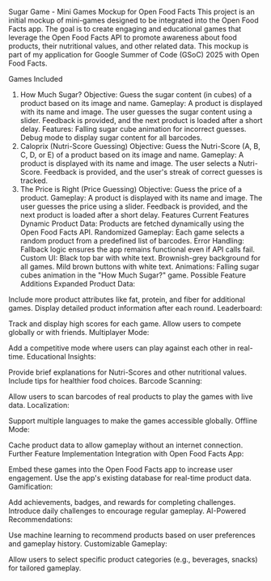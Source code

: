 Sugar Game - Mini Games Mockup for Open Food Facts
This project is an initial mockup of mini-games designed to be integrated into the Open Food Facts app. The goal is to create engaging and educational games that leverage the Open Food Facts API to promote awareness about food products, their nutritional values, and other related data. This mockup is part of my application for Google Summer of Code (GSoC) 2025 with Open Food Facts.

Games Included
1. How Much Sugar?
Objective: Guess the sugar content (in cubes) of a product based on its image and name.
Gameplay:
A product is displayed with its name and image.
The user guesses the sugar content using a slider.
Feedback is provided, and the next product is loaded after a short delay.
Features:
Falling sugar cube animation for incorrect guesses.
Debug mode to display sugar content for all barcodes.
2. Caloprix (Nutri-Score Guessing)
Objective: Guess the Nutri-Score (A, B, C, D, or E) of a product based on its image and name.
Gameplay:
A product is displayed with its name and image.
The user selects a Nutri-Score.
Feedback is provided, and the user's streak of correct guesses is tracked.
3. The Price is Right (Price Guessing)
Objective: Guess the price of a product.
Gameplay:
A product is displayed with its name and image.
The user guesses the price using a slider.
Feedback is provided, and the next product is loaded after a short delay.
Features
Current Features
Dynamic Product Data: Products are fetched dynamically using the Open Food Facts API.
Randomized Gameplay: Each game selects a random product from a predefined list of barcodes.
Error Handling: Fallback logic ensures the app remains functional even if API calls fail.
Custom UI:
Black top bar with white text.
Brownish-grey background for all games.
Mild brown buttons with white text.
Animations: Falling sugar cubes animation in the "How Much Sugar?" game.
Possible Feature Additions
Expanded Product Data:

Include more product attributes like fat, protein, and fiber for additional games.
Display detailed product information after each round.
Leaderboard:

Track and display high scores for each game.
Allow users to compete globally or with friends.
Multiplayer Mode:

Add a competitive mode where users can play against each other in real-time.
Educational Insights:

Provide brief explanations for Nutri-Scores and other nutritional values.
Include tips for healthier food choices.
Barcode Scanning:

Allow users to scan barcodes of real products to play the games with live data.
Localization:

Support multiple languages to make the games accessible globally.
Offline Mode:

Cache product data to allow gameplay without an internet connection.
Further Feature Implementation
Integration with Open Food Facts App:

Embed these games into the Open Food Facts app to increase user engagement.
Use the app's existing database for real-time product data.
Gamification:

Add achievements, badges, and rewards for completing challenges.
Introduce daily challenges to encourage regular gameplay.
AI-Powered Recommendations:

Use machine learning to recommend products based on user preferences and gameplay history.
Customizable Gameplay:

Allow users to select specific product categories (e.g., beverages, snacks) for tailored gameplay.
